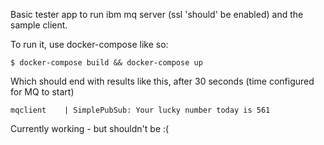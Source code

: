 Basic tester app to run ibm mq server (ssl 'should' be enabled) and the sample client.

To run it, use docker-compose like so:
```
$ docker-compose build && docker-compose up
```

Which should end with results like this, after 30 seconds (time configured for MQ to start)

```
mqclient    | SimplePubSub: Your lucky number today is 561
```

Currently working - but shouldn't be :(